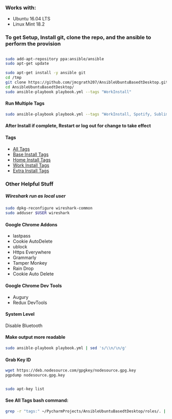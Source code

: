 
### Works with:
- Ubuntu 16.04 LTS
- Linux Mint 18.2


### To get Setup, Install git, clone the repo, and the ansible to perform the provision
```bash

sudo add-apt-repository ppa:ansible/ansible
sudo apt-get update

sudo apt-get install -y ansible git
cd /tmp
git clone https://github.com/jmcgrath207/AnsibleUbuntuBasedtDesktop.git
cd AnsibleUbuntuBasedtDesktop/
sudo ansible-playbook playbook.yml --tags "WorkInstall"
```

#### Run Multiple Tags

```bash
sudo ansible-playbook playbook.yml --tags "WorkInstall, Spotify, SublimeText3"
```

#### After Install if complete, Restart or log out for change to take effect

#### Tags

- [All Tags](TAGS.md)
- [Base Install Tags](roles/BaseInstall/TAGS.md)
- [Home Install Tags](roles/HomeInstall/TAGS.md)
- [Work Install Tags](roles/WorkInstall/TAGS.md)
- [Extra Install Tags](roles/ExtraInstall/TAGS.md)



### Other Helpful Stuff

##### Wireshark run as local user
```bash
sudo dpkg-reconfigure wireshark-common
sudo adduser $USER wireshark
```



#### Google Chrome Addons
- lastpass
- Cookie AutoDelete
- ublock
- Https Everywhere
- Grammarly
- Tamper Monkey
- Rain Drop
- Cookie Auto Delete
#### Google Chrome Dev Tools
- Augury
- Redux DevTools


#### System Level
Disable Bluetooth



#### Make output more readable
```bash
sudo ansible-playbook playbook.yml | sed 's/\\n/\n/g'
```


#### Grab Key ID
```bash
wget https://deb.nodesource.com/gpgkey/nodesource.gpg.key
pgpdump nodesource.gpg.key


sudo apt-key list
```

#### See All Tags bash command:

```bash
grep -r "tags:" ~/PycharmProjects/AnsibleUbuntuBasedtDesktop/roles/. |   sed -r  's/.*tags:|\[|\]|.*lways.*//g' | uniq | grep '[^[:blank:]]'

```

